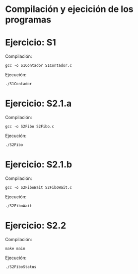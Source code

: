 # Compilación y ejecición de los programas

# Ejercicio: S1 

Compilación: 

```
gcc -o S1Contador S1Contador.c
```

Ejecución: 

```
./S1Contador
```

# Ejercicio: S2.1.a 

Compilación: 

```
gcc -o S2Fibo S2Fibo.c
```

Ejecución:

```
./S2Fibo
```

# Ejercicio: S2.1.b 

Compilación: 

```
gcc -o S2FiboWait S2FiboWait.c
```

Ejecución: 

```
./S2FiboWait
```

# Ejercicio: S2.2

Compilación: 

```
make main
``` 

Ejecución: 

```
./S2FiboStatus
```


